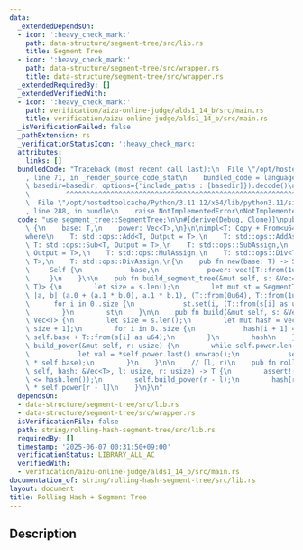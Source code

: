 ```yaml
---
data:
  _extendedDependsOn:
  - icon: ':heavy_check_mark:'
    path: data-structure/segment-tree/src/lib.rs
    title: Segment Tree
  - icon: ':heavy_check_mark:'
    path: data-structure/segment-tree/src/wrapper.rs
    title: data-structure/segment-tree/src/wrapper.rs
  _extendedRequiredBy: []
  _extendedVerifiedWith:
  - icon: ':heavy_check_mark:'
    path: verification/aizu-online-judge/alds1_14_b/src/main.rs
    title: verification/aizu-online-judge/alds1_14_b/src/main.rs
  _isVerificationFailed: false
  _pathExtension: rs
  _verificationStatusIcon: ':heavy_check_mark:'
  attributes:
    links: []
  bundledCode: "Traceback (most recent call last):\n  File \"/opt/hostedtoolcache/Python/3.11.12/x64/lib/python3.11/site-packages/onlinejudge_verify/documentation/build.py\"\
    , line 71, in _render_source_code_stat\n    bundled_code = language.bundle(stat.path,\
    \ basedir=basedir, options={'include_paths': [basedir]}).decode()\n          \
    \         ^^^^^^^^^^^^^^^^^^^^^^^^^^^^^^^^^^^^^^^^^^^^^^^^^^^^^^^^^^^^^^^^^^^^^^^^^^^^^^^^^\n\
    \  File \"/opt/hostedtoolcache/Python/3.11.12/x64/lib/python3.11/site-packages/onlinejudge_verify/languages/rust.py\"\
    , line 288, in bundle\n    raise NotImplementedError\nNotImplementedError\n"
  code: "use segment_tree::SegmentTree;\n\n#[derive(Debug, Clone)]\npub struct RollingHash<T>\
    \ {\n    base: T,\n    power: Vec<T>,\n}\n\nimpl<T: Copy + From<u64>> RollingHash<T>\n\
    where\n    T: std::ops::Add<T, Output = T>,\n    T: std::ops::AddAssign,\n   \
    \ T: std::ops::Sub<T, Output = T>,\n    T: std::ops::SubAssign,\n    T: std::ops::Mul<T,\
    \ Output = T>,\n    T: std::ops::MulAssign,\n    T: std::ops::Div<T, Output =\
    \ T>,\n    T: std::ops::DivAssign,\n{\n    pub fn new(base: T) -> Self {\n   \
    \     Self {\n            base,\n            power: vec![T::from(1u64)],\n   \
    \     }\n    }\n\n    pub fn build_segment_tree(&mut self, s: &Vec<char>) -> SegmentTree<(T,\
    \ T)> {\n        let size = s.len();\n        let mut st = SegmentTree::<(T, T)>::new(size,\
    \ |a, b| (a.0 + (a.1 * b.0), a.1 * b.1), (T::from(0u64), T::from(1u64)));\n  \
    \      for i in 0..size {\n            st.set(i, (T::from(s[i] as u64), self.base));\n\
    \        }\n        st\n    }\n\n    pub fn build(&mut self, s: &Vec<char>) ->\
    \ Vec<T> {\n        let size = s.len();\n        let mut hash = vec![T::from(0u64);\
    \ size + 1];\n        for i in 0..size {\n            hash[i + 1] = hash[i] *\
    \ self.base + T::from(s[i] as u64);\n        }\n        hash\n    }\n\n    fn\
    \ build_power(&mut self, r: usize) {\n        while self.power.len() <= r {\n\
    \            let val = *self.power.last().unwrap();\n            self.power.push(val\
    \ * self.base);\n        }\n    }\n\n    // [l, r)\n    pub fn rolling_hash(&mut\
    \ self, hash: &Vec<T>, l: usize, r: usize) -> T {\n        assert!(l <= r && r\
    \ <= hash.len());\n        self.build_power(r - l);\n        hash[r] - hash[l]\
    \ * self.power[r - l]\n    }\n}\n"
  dependsOn:
  - data-structure/segment-tree/src/lib.rs
  - data-structure/segment-tree/src/wrapper.rs
  isVerificationFile: false
  path: string/rolling-hash-segment-tree/src/lib.rs
  requiredBy: []
  timestamp: '2025-06-07 00:31:50+09:00'
  verificationStatus: LIBRARY_ALL_AC
  verifiedWith:
  - verification/aizu-online-judge/alds1_14_b/src/main.rs
documentation_of: string/rolling-hash-segment-tree/src/lib.rs
layout: document
title: Rolling Hash + Segment Tree
---
```


## Description
